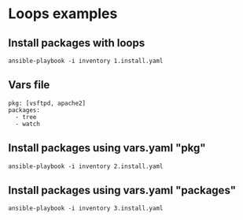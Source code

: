 # Loops examples

## Install packages with loops
```
ansible-playbook -i inventory 1.install.yaml
```

## Vars file
```
pkg: [vsftpd, apache2]
packages:
  - tree
  - watch
```

## Install packages using vars.yaml "pkg"
```
ansible-playbook -i inventory 2.install.yaml
```

## Install packages using vars.yaml "packages"
```
ansible-playbook -i inventory 3.install.yaml
```


